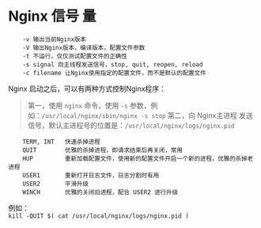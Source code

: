 # Nginx 信号 量

```
    -v 输出当前Nginx版本
    -V 输出Nginx版本，编译版本，配置文件参数
    -t 不运行，仅仅测试配置文件的正确性
    -s signal 向主线程发送信号，stop, quit, reopen, reload
    -c filename 让Nginx使用指定的配置文件，而不是默认的配置文件
```

Nginx 启动之后，可以有两种方式控制Nginx程序：

> 第一，使用 `nginx` 命令，使用 `-s` 参数，例如：`/usr/local/nginx/sbin/nginx -s stop`
> 第二，向 Nginx主进程 发送信号，默认主进程号的位置是：`/usr/local/nginx/logs/nginx.pid`

```
    TERM, INT   快速杀掉进程
    QUIT        优雅的杀掉进程，即请求结束后再关闭，常用
    HUP         重新加载配置文件，使用新的配置文件开启一个新的进程，优雅的杀掉老进程
    USER1       重新打开日志文件，日志分割时有用
    USER2       平滑升级
    WINCH       优雅的关闭旧进程，配合 USER2 进行升级
```

例如：   
`kill -QUIT $( cat /usr/local/nginx/logs/nginx.pid )`








